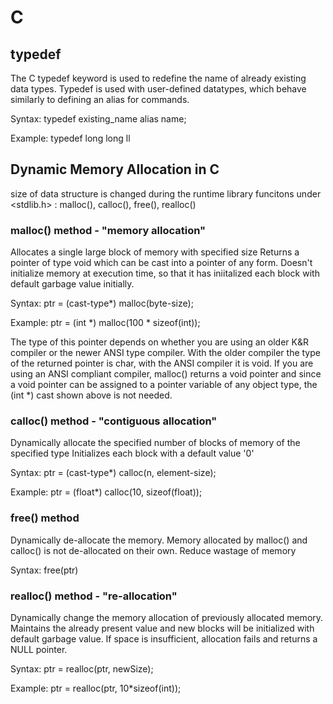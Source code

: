 # C

## typedef

The C typedef keyword is used to redefine the name of already existing data types. 
Typedef is used with user-defined datatypes, which behave similarly to defining an alias for commands.

Syntax: typedef existing\_name alias name;

Example: typedef long long ll

## Dynamic Memory Allocation in C
size of data structure is changed during the runtime
library funcitons under <stdlib.h> : malloc(), calloc(), free(), realloc()

### malloc() method - "memory allocation"
Allocates a single large block of memory with specified size
Returns a pointer of type void which can be cast into a pointer of any form.
Doesn't initialize memory at execution time, so that it has iniitalized each block with default garbage value initially.

Syntax: ptr = (cast-type\*) malloc(byte-size);

Example: ptr = (int \*) malloc(100 * sizeof(int));

The type of this pointer depends on whether you are using an older K&R compiler or the newer ANSI type compiler. With the older compiler the type of the returned pointer is char, with the ANSI compiler it is void.
If you are using an ANSI compliant compiler, malloc() returns a void pointer and since a void pointer can be assigned to a pointer variable of any object type, the (int \*) cast shown above is not needed.

### calloc() method - "contiguous allocation"
Dynamically allocate the specified number of blocks of memory of the specified type
Initializes each block with a default value '0'

Syntax: ptr = (cast-type\*) calloc(n, element-size);

Example: ptr = (float\*) calloc(10, sizeof(float));

### free() method
Dynamically de-allocate the memory.
Memory allocated by malloc() and calloc() is not de-allocated on their own.
Reduce wastage of memory

Syntax: free(ptr)

### realloc() method - "re-allocation"
Dynamically change the memory allocation of previously allocated memory.
Maintains the already present value and new blocks will be initialized with default garbage value.
If space is insufficient, allocation fails and returns a NULL pointer.

Syntax: ptr = realloc(ptr, newSize); 

Example: ptr = realloc(ptr, 10\*sizeof(int));

